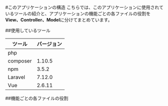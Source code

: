 #このアプリケーションの構造
こちらでは、このアプリケーションに使用されているツールの紹介と、アプリケーションの機能ごとの各ファイルの役割を**View、Controller、Model**に分けてまとめています。

##使用しているツール

|ツール|バージョン|
|------|------|
|php||
|composer|1.10.5|
|npm|3.5.2|
|Laravel|7.12.0|
|Vue|2.6.11|

##機能ごとの各ファイルの役割


